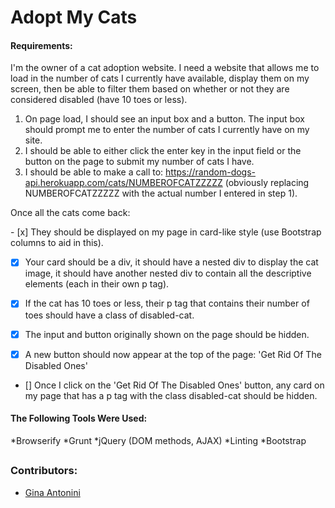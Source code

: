 # Adopt My Cats

#### Requirements:
I'm the owner of a cat adoption website. I need a website that allows me to load in the number of cats I currently have available, display them on my screen, then be able to filter them based on whether or not they are considered disabled (have 10 toes or less).

1. On page load, I should see an input box and a button. The input box should prompt me to enter the number of cats I currently have on my site.
2. I should be able to either click the enter key in the input field or the button on the page to submit my number of cats I have.
3. I should be able to make a call to: https://random-dogs-api.herokuapp.com/cats/NUMBEROFCATZZZZZ (obviously replacing NUMBEROFCATZZZZZ with the actual number I entered in step 1).
<p>Once all the cats come back:</p>
- [x] They should be displayed on my page in card-like style (use Bootstrap columns to aid in this).

- [x] Your card should be a div, it should have a nested div to display the cat image, it should have another nested div to contain all the descriptive elements (each in their own p tag).

- [x] If the cat has 10 toes or less, their p tag that contains their number of toes should have a class of disabled-cat.

- [x] The input and button originally shown on the page should be hidden.

- [x] A new button should now appear at the top of the page: 'Get Rid Of The Disabled Ones'

- [] Once I click on the 'Get Rid Of The Disabled Ones' button, any card on my page that has a p tag with the class disabled-cat should be hidden.

#### The Following Tools Were Used:
*Browserify
*Grunt
*jQuery (DOM methods, AJAX)
*Linting
*Bootstrap

##


### Contributors:

 * [Gina Antonini](https://github.com/ginaantonini)

